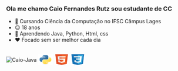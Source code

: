 ### Ola me chamo Caio Fernandes Rutz sou estudante de CC

- 🔭 Cursando Ciência da Computação no IFSC Câmpus Lages
- 😉 18 anos
- 📒 Aprendendo Java, Python, Html, css
- ❤️ Focado sem ser melhor cada dia

<div style="display: inline_block"><br>
   <img align="center" alt="Caio-Java" height="30" width="40" src="https://cdn.jsdelivr.net/gh/devicons/devicon@latest/icons/java/java-original.svg">
  <img align="center" alt="Caio-Python" height="30" width="40" src="https://raw.githubusercontent.com/devicons/devicon/master/icons/python/python-original.svg">
  <img align="center" alt="Caio-HTML" height="30" width="40" src="https://raw.githubusercontent.com/devicons/devicon/master/icons/html5/html5-original.svg">
  <img align="center" alt="Caio-CSS" height="30" width="40" src="https://raw.githubusercontent.com/devicons/devicon/master/icons/css3/css3-original.svg">
  
          
</div>

